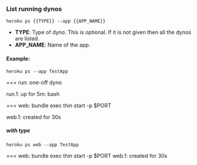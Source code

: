 ### List running dynos

`heroku ps {{TYPE}} --app {{APP_NAME}}`

- <b>TYPE</b>: Type of dyno.  This is optional. If it is not given then all the dynos are listed.
- <b>APP_NAME</b>: Name of the app.

#### Example:

`heroku ps --app TestApp`

=== run: one-off dyno

run.1: up for 5m: bash

=== web: bundle exec thin start -p $PORT

web.1: created for 30s

##### with type

`heroku ps web --app TestApp`

=== web: bundle exec thin start -p $PORT
web.1: created for 30s